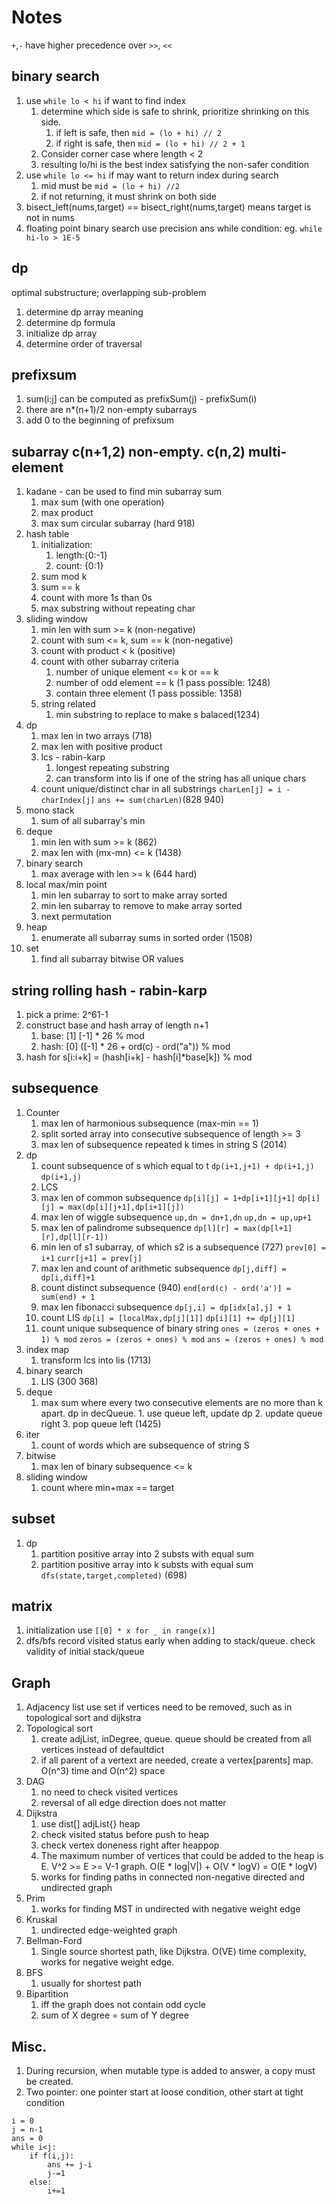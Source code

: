 # Notes
`+`,`-` have higher precedence over `>>`, `<<`


## binary search
1. use `while lo < hi` if want to find index
    1. determine which side is safe to shrink, prioritize shrinking on this side.
        1. if left is safe, then `mid = (lo + hi) // 2`
        2. if right is safe, then `mid = (lo + hi) // 2 + 1`
    2. Consider corner case where length < 2
    3. resulting lo/hi is the best index satisfying the non-safer condition
2. use `while lo <= hi` if may want to return index during search
    1. mid must be `mid = (lo + hi) //2`
    2. if not returning, it must shrink on both side
3. bisect_left(nums,target) == bisect_right(nums,target) means target is not in nums
4. floating point binary search use precision ans while condition: eg. `while hi-lo > 1E-5`


## dp
optimal substructure; overlapping sub-problem
1. determine dp array meaning
2. determine dp formula
3. initialize dp array
4. determine order of traversal

## prefixsum
1. sum(i:j] can be computed  as prefixSum(j) - prefixSum(i)
2. there are n*(n+1)/2 non-empty subarrays
3. add 0 to the beginning of prefixsum

## subarray c(n+1,2) non-empty. c(n,2) multi-element 
1. kadane - can be used to find min subarray sum
    1. max sum (with one operation)
    2. max product
    3. max sum circular subarray (hard 918)
2. hash table
    1. initialization:
        1. length:{0:-1}
        2. count: {0:1}
    2. sum mod k
    3. sum == k
    4. count with more 1s than 0s 
    5. max substring without repeating char
3. sliding window
    1. min len with sum >= k (non-negative)
    2. count with sum <= k, sum == k (non-negative)
    3. count with product < k (positive)
    4. count with other subarray criteria
        1. number of unique element <= k or == k
        2. number of odd element == k (1 pass possible: 1248)
        3. contain three element (1 pass possible: 1358)
    5. string related
        1. min substring to replace to make s balaced(1234)
4. dp
    1. max len in two arrays (718)
    2. max len with positive product
    3. lcs - rabin-karp
        1. longest repeating substring
        2. can transform into lis if one of the string has all unique chars
    4. count unique/distinct char in all substrings `charLen[j] = i - charIndex[j]` `ans += sum(charLen)`(828 940)
5. mono stack
    1. sum of all subarray's min
6. deque
    1. min len with sum >= k (862)
    2. max len with (mx-mn) <= k (1438)
7. binary search
    1. max average with len >= k (644 hard)
8. local max/min point
    1. min len subarray to sort to make array sorted
    2. min len subarray to remove to make array sorted
    3. next permutation
9. heap
    1. enumerate all subarray sums in sorted order (1508)
10. set
    1. find all subarray bitwise OR values

## string rolling hash - rabin-karp
1. pick a prime: 2^61-1
2. construct base and hash array of length n+1
    1. base: [1]  [-1] * 26 % mod
    2. hash: [0]  ([-1] * 26 + ord(c) - ord("a")) % mod
3. hash for s[i:i+k] = (hash[i+k] - hash[i]*base[k]) % mod

## subsequence
1. Counter
    1. max len of harmonious subsequence (max-min == 1)
    2. split sorted array into consecutive subsequence of length >= 3
    3. max len of subsequence repeated k times in string S (2014)
2. dp
    1. count subsequence of s which equal to t   `dp(i+1,j+1) + dp(i+1,j)` `dp(i+1,j)`
    2. LCS
    3. max len of common subsequence `dp[i][j] = 1+dp[i+1][j+1]` `dp[i][j] = max(dp[i][j+1],dp[i+1][j])`
    4. max len of wiggle subsequence  `up,dn = dn+1,dn` `up,dn = up,up+1`
    5. max len of palindrome subsequence `dp[l][r] = max(dp[l+1][r],dp[l][r-1])`
    6. min len of s1 subarray, of which s2 is a subsequence (727)  `prev[0] = i+1` `curr[j+1] = prev[j]`
    7. max len and count of arithmetic subsequence `dp[j,diff] = dp[i,diff]+1`
    8. count distinct subsequence (940) `end[ord(c) - ord('a')] = sum(end) + 1`
    9. max len fibonacci subsequence `dp[j,i] = dp[idx[a],j] + 1`
    10. count LIS `dp[i] = [localMax,dp[j][1]]` `dp[i][1] += dp[j][1]`
    11. count unique subsequence of binary string `ones = (zeros + ones + 1) % mod` `zeros = (zeros + ones) % mod`  `ans = (zeros + ones) % mod`
3. index map
    1. transform lcs into lis (1713)
4. binary search
    1. LIS (300 368)
5. deque
    1. max sum where every two consecutive elements are no more than k apart. dp in decQueue. 1. use queue left, update dp 2. update queue right 3. pop queue left  (1425)
6. iter
    1. count of words which are subsequence of string S
7. bitwise
    1. max len of binary subsequence <= k
8. sliding window
    1. count where min+max == target

## subset
1. dp
    1. partition positive array into 2 substs with equal sum
    2. partition positive array into k substs with equal sum `dfs(state,target,completed)` (698)

## matrix
1. initialization use `[[0] * x for _ in range(x)]`
2. dfs/bfs record visited status early when adding to stack/queue. check validity of initial stack/queue

## Graph
1. Adjacency list use set if vertices need to be removed, such as in topological sort and dijkstra
2. Topological sort
    1. create adjList, inDegree, queue. queue should be created from all vertices instead of defaultdict
    2. if all parent of a vertext are needed, create a vertex[parents] map.  O(n^3) time and O(n^2) space
3. DAG
    1. no need to check visited vertices
    2. reversal of all edge direction does not matter
4. Dijkstra
    1. use dist[] adjList{} heap
    2. check visited status before push to heap
    3. check vertex doneness right after heappop
    4. The maximum number of vertices that could be added to the heap is E. V^2 >= E >= V-1 graph. O(E * log|V|) + O(V * logV) = O(E * logV)
    5. works for finding paths in connected non-negative directed and undirected graph
5. Prim
    1. works for finding MST in undirected with negative weight edge
6. Kruskal
    1. undirected edge-weighted graph
7. Bellman-Ford
    1. Single source shortest path, like Dijkstra. O(VE) time complexity, works for negative weight edge.
7. BFS
    1. usually for shortest path
8. Bipartition
    1. iff the graph does not contain odd cycle
    2. sum of X degree = sum of Y degree

## Misc.
1. During recursion, when mutable type is added to answer, a copy must be created.
2. Two pointer: one pointer start at loose condition, other start at tight condition
```
i = 0
j = n-1
ans = 0
while i<j:
    if f(i,j):
        ans += j-i
        j-=1
    else:
        i+=1
```